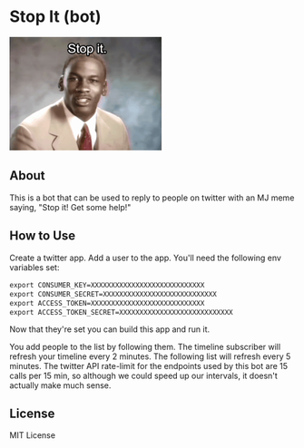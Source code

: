 Stop It (bot)
=============

![](stopit.gif)

## About

This is a bot that can be used to reply to people on twitter with an MJ meme saying, "Stop it! Get some help!"

## How to Use

Create a twitter app. Add a user to the app. You'll need the following env variables set:

```
export CONSUMER_KEY=XXXXXXXXXXXXXXXXXXXXXXXXXXXX
export CONSUMER_SECRET=XXXXXXXXXXXXXXXXXXXXXXXXXXXX
export ACCESS_TOKEN=XXXXXXXXXXXXXXXXXXXXXXXXXXXX
export ACCESS_TOKEN_SECRET=XXXXXXXXXXXXXXXXXXXXXXXXXXXX
```

Now that they're set you can build this app and run it.

You add people to the list by following them. The timeline subscriber will refresh your timeline every 2 minutes. The
following list will refresh every 5 minutes. The twitter API rate-limit for the endpoints used by this bot are 15 calls
per 15 min, so although we could speed up our intervals, it doesn't actually make much sense.

## License

MIT License
